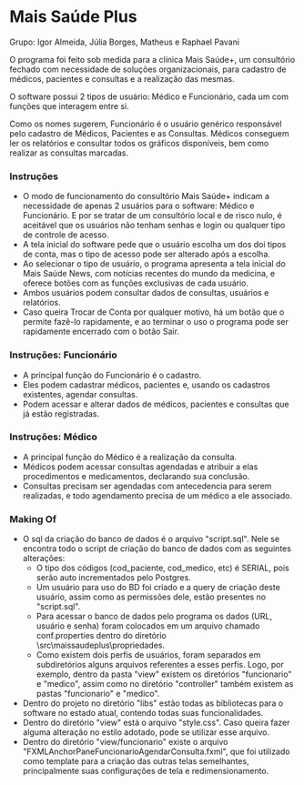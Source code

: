 # Mais Saúde Plus
Grupo: Igor Almeida, Júlia Borges, Matheus e Raphael Pavani

O programa foi feito sob medida para a clínica Mais Saúde+, um consultório fechado com necessidade de soluções organizacionais, para cadastro de médicos, pacientes e consultas e a realização das mesmas.

O software possui 2 tipos de usuário: Médico e Funcionário, cada um com funções que interagem entre si.

Como os nomes sugerem, Funcionário é o usuário genérico responsável pelo cadastro de Médicos, Pacientes e as Consultas.
Médicos conseguem ler os relatórios e consultar todos os gráficos disponíveis, bem como realizar as consultas marcadas.

### Instruções

* O modo de funcionamento do consultório Mais Saúde+ indicam a necessidade de apenas 2 usuários para o software: Médico e Funcionário. E por se tratar de um consultório local e de risco nulo, é aceitável que os usuários não tenham senhas e login ou qualquer tipo de controle de acesso.
* A tela inicial do software pede que o usuário escolha um dos doi tipos de conta, mas o tipo de acesso pode ser alterado após a escolha.
* Ao selecionar o tipo de usuário, o programa apresenta a tela inicial do Mais Saúde News, com notícias recentes do mundo da medicina, e oferece botões com as funções exclusivas de cada usuário.
* Ambos usuários podem consultar dados de consultas, usuários e relatórios.
* Caso queira Trocar de Conta por qualquer motivo, há um botão que o permite fazê-lo rapidamente, e ao terminar o uso o programa pode ser rapidamente encerrado com o botão Sair.

### Instruções: Funcionário

* A principal função do Funcionário é o cadastro.
* Eles podem cadastrar médicos, pacientes e, usando os cadastros existentes, agendar consultas.
* Podem acessar e alterar dados de médicos, pacientes e consultas que já estão registradas.

### Instruções: Médico

* A principal função do Médico é a realização da consulta.
* Médicos podem acessar consultas agendadas e atribuir a elas procedimentos e medicamentos, declarando sua conclusão.
* Consultas precisam ser agendadas com antecedencia para serem realizadas, e todo agendamento precisa de um médico a ele associado.

### Making Of

* O sql da criação do banco de dados é o arquivo "script.sql". Nele se encontra todo o script de criação do banco de dados com as seguintes alterações:
	* O tipo dos códigos (cod_paciente, cod_medico, etc) é SERIAL, pois serão auto incrementados pelo Postgres.
	* Um usuário para uso do BD foi criado e a query de criação deste usuário, assim como as permissões dele, estão presentes no "script.sql".
	* Para acessar o banco de dados pelo programa os dados (URL, usuário e senha) foram colocados em um arquivo chamado conf.properties dentro do diretório \src\maissaudeplus\propriedades.
	* Como existem dois perfis de usuários, foram separados em subdiretórios alguns arquivos referentes a esses perfis. Logo, por exemplo, dentro da pasta "view" existem os diretórios "funcionario" e "medico", assim como no diretório "controller" também existem as pastas "funcionario" e "medico".
* Dentro do projeto no diretório "libs" estão todas as bibliotecas para o software no estado atual, contendo todas suas funcionalidades.
* Dentro do diretório "view" está o arquivo "style.css". Caso queira fazer alguma alteração no estilo adotado, pode se utilizar esse arquivo.
* Dentro do diretório "view/funcionario" existe o arquivo "FXMLAnchorPaneFuncionarioAgendarConsulta.fxml", que foi utilizado como template para a criação das outras telas semelhantes, principalmente suas configurações de tela e redimensionamento.